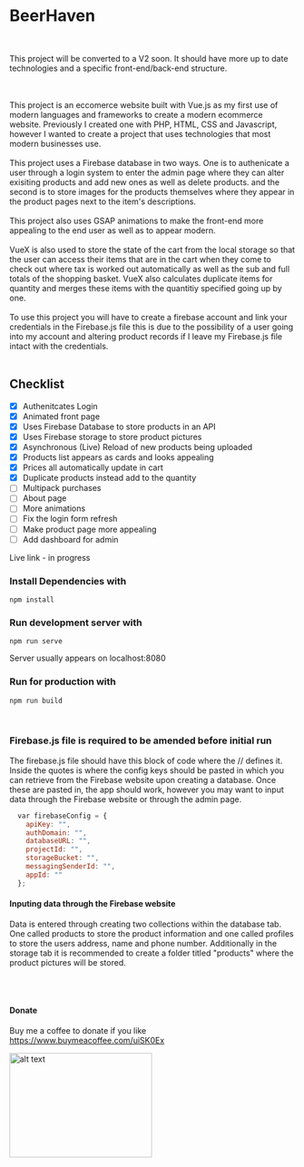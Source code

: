 # BeerHaven

<br>

This project will be converted to a V2 soon. It should have more up to date technologies and a specific front-end/back-end structure.

<br>
<br>
This project is an eccomerce website built with Vue.js as my first use of modern languages and frameworks to create a modern ecommerce website. Previously I created one with PHP, HTML, CSS and Javascript, however I wanted to create a project that uses technologies that most modern businesses use.
<br>
<br>
This project uses a Firebase database in two ways. One is to authenicate a user through a login system to enter the admin page where they can alter exisiting products and add new ones as well as delete products. and the second is to store images for the products themselves where they appear in the product pages next to the item's descriptions.
<br>
<br>
This project also uses GSAP animations to make the front-end more appealing to the end user as well as to appear modern.
<br>
<br>
VueX is also used to store the state of the cart from the local storage so that the user can access their items that are in the cart when they come to check out where tax is worked out automatically as well as the sub and full totals of the shopping basket. VueX also calculates duplicate items for quantity and merges these items with the quantitiy specified going up by one.
<br>
<br>
To use this project you will have to create a firebase account and link your credentials in the Firebase.js file this is due to the possibility of a user going into my account and altering product records if I leave my Firebase.js file intact with the credentials.
<br>
<br>

## Checklist

- [X] Authenitcates Login
- [X] Animated front page
- [X] Uses Firebase Database to store products in an API
- [X] Uses Firebase storage to store product pictures
- [X] Asynchronous (Live) Reload of new products being uploaded
- [X] Products list appears as cards and looks appealing
- [X] Prices all automatically update in cart
- [X] Duplicate products instead add to the quantity
- [ ] Multipack purchases
- [ ] About page
- [ ] More animations
- [ ] Fix the login form refresh
- [ ] Make product page more appealing
- [ ] Add dashboard for admin

Live link - in progress

### Install Dependencies with
```
npm install
```

### Run development server with
```
npm run serve
```
Server usually appears on localhost:8080

### Run for production with
```
npm run build
```

<br>

### Firebase.js file is required to be amended before initial run

The firebase.js file should have this block of code where the // defines it.
Inside the quotes is where the config keys should be pasted in which you can retrieve from the Firebase website upon creating a database. Once these are pasted in, the app should work, however you may want to input data through the Firebase website or through the admin page.

```javascript
  var firebaseConfig = {
    apiKey: "",
    authDomain: "",
    databaseURL: "",
    projectId: "",
    storageBucket: "",
    messagingSenderId: "",
    appId: ""
  };
```

#### Inputing data through the Firebase website 
Data is entered through creating two collections within the database tab. One called products to store the product information and one called profiles to store the users address, name and phone number. Additionally in the storage tab it is recommended to create a folder titled "products" where the product pictures will be stored.

<br><br>
#### Donate
Buy me a coffee to donate if you like
<br>
https://www.buymeacoffee.com/uiSK0Ex

<a href="https://www.buymeacoffee.com/uiSK0Ex"><img src="https://static-2.gumroad.com/res/gumroad/9026696959709/asset_previews/09c9bf14407c2a76d088f22121d0b0a9/retina/Screen_20Shot_202017-10-20_20at_2010.09.59.jpg" alt="alt text" width="251.25" height="183.75"></a>

